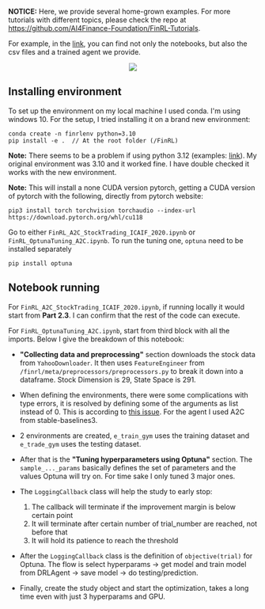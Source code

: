 **NOTICE:**
Here, we provide several home-grown examples. For more tutorials with different topics, please check the repo at https://github.com/AI4Finance-Foundation/FinRL-Tutorials.

For example, in the [link](https://github.com/AI4Finance-Foundation/FinRL-Tutorials/tree/master/1-Introduction/Stock_NeurIPS2018), you can find not only the notebooks, but also the csv files and a trained agent we provide.

<div align="center">
<img align="center" src=https://github.com/AI4Finance-Foundation/FinRL/blob/master/figs/FinRL_Tutorials.png>
</div>


## Installing environment

To set up the environment on my local machine I used conda. I'm using windows 10. For the setup, I tried installing it on a brand new environment:

```
conda create -n finrlenv python=3.10
pip install -e .  // At the root folder (/FinRL)
```

**Note:** There seems to be a problem if using python 3.12 (examples: [link](https://github.com/pygeos/pygeos/issues/463)). My original environment was 3.10 and it worked fine. I have double checked it works with the new environment.

**Note:** This will install a none CUDA version pytorch, getting a CUDA version of pytorch with the following, directly from pytorch website:

```
pip3 install torch torchvision torchaudio --index-url https://download.pytorch.org/whl/cu118
```

Go to either `FinRL_A2C_StockTrading_ICAIF_2020.ipynb` or `FinRL_OptunaTuning_A2C.ipynb`. To run the tuning one, `optuna` need to be installed separately

```
pip install optuna
```

## Notebook running

For `FinRL_A2C_StockTrading_ICAIF_2020.ipynb`, if running locally it would start from **Part 2.3**. I can confirm that the rest of the code can execute.

For `FinRL_OptunaTuning_A2C.ipynb`, start from third block with all the imports. Below I give the breakdown of this notebook:
* **"Collecting data and preprocessing"** section downloads the stock data from `YahooDownloader`. It then uses `FeatureEngineer` from `/finrl/meta/preprocessors/preprocessors.py` to break it down into a dataframe. Stock Dimension is 29, State Space is 291.

* When defining the environments, there were some complications with type errors, it is resolved by defining some of the arguments as list instead of 0. This is according to [this issue](https://github.com/AI4Finance-Foundation/FinRL/issues/540). For the agent I used A2C from stable-baselines3.

* 2 environments are created, `e_train_gym` uses the training dataset and `e_trade_gym` uses the testing dataset.

* After that is the **"Tuning hyperparameters using Optuna"** section. The `sample_..._params` basically defines the set of parameters and the values Optuna will try on. For time sake I only tuned 3 major ones.

* The `LoggingCallback` class will help the study to early stop:
    1. The callback will terminate if the improvement margin is below certain point
    2. It will terminate after certain number of trial_number are reached, not before that
    3. It will hold its patience to reach the threshold

* After the `LoggingCallback` class is the definition of `objective(trial)` for Optuna. The flow is select hyperparams -> get model and train model from DRLAgent -> save model -> do testing/prediction.

* Finally, create the study object and start the optimization, takes a long time even with just 3 hyperparams and GPU.